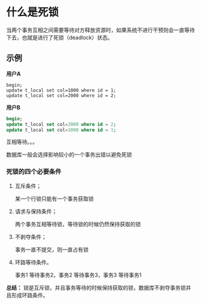 # 什么是死锁

当两个事务互相之间需要等待对方释放资源时，如果系统不进行干预则会一直等待下去，也就是进行了死锁（deadlock）状态。

## 示例

**用户A**

~~~mysql
begin;
update t_local set col=1000 where id = 1;
update t_local set col=2000 where id = 2;
~~~

**用户B**

~~~sql
begin;
update t_local set col=2000 where id = 2;
update t_local set col=1000 where id = 1;
~~~

互相等待。。。

数据库一般会选择影响较小的一个事务出错以避免死锁

### 死锁的四个必要条件

1. 互斥条件；

   某一个行锁只能有一个事务获取锁

2. 请求与保持条件；

   两个事务互相等待锁，等待锁的时候仍然保持获取的锁

3. 不剥夺条件；

   事务一直不提交，则一直占有锁

4. 环路等待条件。

   事务1 等待事务2，事务2 等待事务3，事务3 等待事务1

**总结：** 锁是互斥锁，并且事务等待的时候保持获取的锁，数据库不剥夺事务锁并且形成环路条件。
